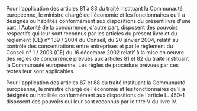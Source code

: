   
Pour l'application des articles 81 à 83 du traité instituant la Communauté européenne, le ministre chargé de l'économie et les fonctionnaires qu'il a désignés ou habilités conformément aux dispositions du présent livre d'une part, l'Autorité de la concurrence, d'autre part, disposent des pouvoirs respectifs qui leur sont reconnus par les articles du présent livre et du règlement (CE) n° 139 / 2004 du Conseil, du 20 janvier 2004, relatif au contrôle des concentrations entre entreprises et par le règlement du Conseil n° 1 / 2003 (CE) du 16 décembre 2002 relatif à la mise en oeuvre des règles de concurrence prévues aux articles 81 et 82 du traité instituant la Communauté européenne. Les règles de procédure prévues par ces textes leur sont applicables.   

  
Pour l'application des articles 87 et 88 du traité instituant la Communauté européenne, le ministre chargé de l'économie et les fonctionnaires qu'il a désignés ou habilités conformément aux dispositions de l'article L. 450-1 disposent des pouvoirs qui leur sont reconnus par le titre V du livre IV.  
